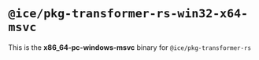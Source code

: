 # `@ice/pkg-transformer-rs-win32-x64-msvc`

This is the **x86_64-pc-windows-msvc** binary for `@ice/pkg-transformer-rs`
